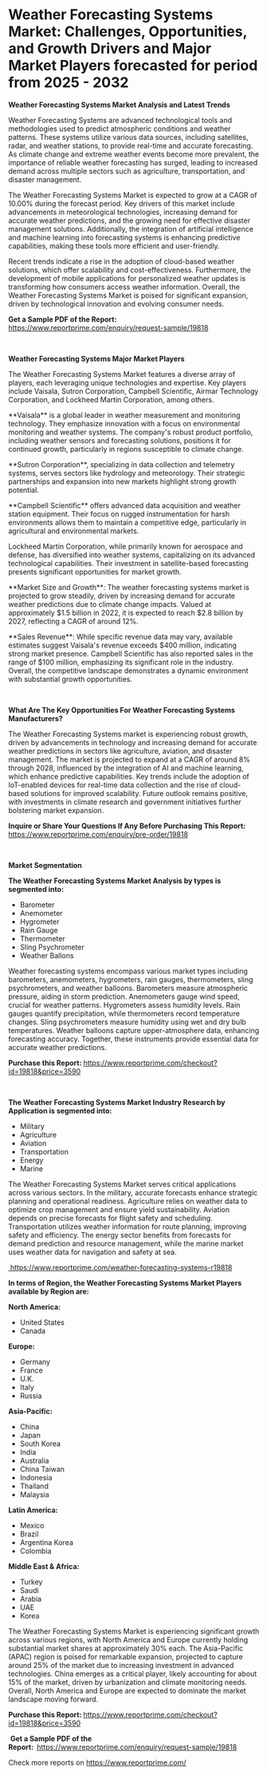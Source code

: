 <p><h1>Weather Forecasting Systems Market: Challenges, Opportunities, and Growth Drivers and Major Market Players forecasted for period from 2025 - 2032</h1></p><p><strong>Weather Forecasting Systems Market Analysis and Latest Trends</strong></p>
<p><p>Weather Forecasting Systems are advanced technological tools and methodologies used to predict atmospheric conditions and weather patterns. These systems utilize various data sources, including satellites, radar, and weather stations, to provide real-time and accurate forecasting. As climate change and extreme weather events become more prevalent, the importance of reliable weather forecasting has surged, leading to increased demand across multiple sectors such as agriculture, transportation, and disaster management.</p><p>The Weather Forecasting Systems Market is expected to grow at a CAGR of 10.00% during the forecast period. Key drivers of this market include advancements in meteorological technologies, increasing demand for accurate weather predictions, and the growing need for effective disaster management solutions. Additionally, the integration of artificial intelligence and machine learning into forecasting systems is enhancing predictive capabilities, making these tools more efficient and user-friendly.</p><p>Recent trends indicate a rise in the adoption of cloud-based weather solutions, which offer scalability and cost-effectiveness. Furthermore, the development of mobile applications for personalized weather updates is transforming how consumers access weather information. Overall, the Weather Forecasting Systems Market is poised for significant expansion, driven by technological innovation and evolving consumer needs.</p></p>
<p><strong>Get a Sample PDF of the Report:&nbsp;</strong> <a href="https://www.reportprime.com/enquiry/request-sample/19818?utm_campaign=3508&utm_medium=2&utm_source=Github&utm_content=ia&utm_term=20032025&utm_id=weather-forecasting-systems">https://www.reportprime.com/enquiry/request-sample/19818</a></p>
<p>&nbsp;</p>
<p><strong>Weather Forecasting Systems Major Market Players</strong></p>
<p><p>The Weather Forecasting Systems Market features a diverse array of players, each leveraging unique technologies and expertise. Key players include Vaisala, Sutron Corporation, Campbell Scientific, Airmar Technology Corporation, and Lockheed Martin Corporation, among others. </p><p>**Vaisala** is a global leader in weather measurement and monitoring technology. They emphasize innovation with a focus on environmental monitoring and weather systems. The company's robust product portfolio, including weather sensors and forecasting solutions, positions it for continued growth, particularly in regions susceptible to climate change. </p><p>**Sutron Corporation**, specializing in data collection and telemetry systems, serves sectors like hydrology and meteorology. Their strategic partnerships and expansion into new markets highlight strong growth potential. </p><p>**Campbell Scientific** offers advanced data acquisition and weather station equipment. Their focus on rugged instrumentation for harsh environments allows them to maintain a competitive edge, particularly in agricultural and environmental markets. </p><p>Lockheed Martin Corporation, while primarily known for aerospace and defense, has diversified into weather systems, capitalizing on its advanced technological capabilities. Their investment in satellite-based forecasting presents significant opportunities for market growth.</p><p>**Market Size and Growth**: The weather forecasting systems market is projected to grow steadily, driven by increasing demand for accurate weather predictions due to climate change impacts. Valued at approximately $1.5 billion in 2022, it is expected to reach $2.8 billion by 2027, reflecting a CAGR of around 12%.</p><p>**Sales Revenue**: While specific revenue data may vary, available estimates suggest Vaisala's revenue exceeds $400 million, indicating strong market presence. Campbell Scientific has also reported sales in the range of $100 million, emphasizing its significant role in the industry. Overall, the competitive landscape demonstrates a dynamic environment with substantial growth opportunities.</p></p>
<p>&nbsp;</p>
<p><strong>What Are The Key Opportunities For Weather Forecasting Systems Manufacturers?</strong></p>
<p><p>The Weather Forecasting Systems market is experiencing robust growth, driven by advancements in technology and increasing demand for accurate weather predictions in sectors like agriculture, aviation, and disaster management. The market is projected to expand at a CAGR of around 8% through 2028, influenced by the integration of AI and machine learning, which enhance predictive capabilities. Key trends include the adoption of IoT-enabled devices for real-time data collection and the rise of cloud-based solutions for improved scalability. Future outlook remains positive, with investments in climate research and government initiatives further bolstering market expansion.</p></p>
<p><strong>Inquire or Share Your Questions If Any Before Purchasing This Report:</strong> <a href="https://www.reportprime.com/enquiry/pre-order/19818?utm_campaign=3508&utm_medium=2&utm_source=Github&utm_content=ia&utm_term=20032025&utm_id=weather-forecasting-systems">https://www.reportprime.com/enquiry/pre-order/19818</a></p>
<p>&nbsp;</p>
<p><strong>Market Segmentation</strong></p>
<p><strong>The Weather Forecasting Systems Market Analysis by types is segmented into:</strong></p>
<p><ul><li>Barometer</li><li>Anemometer</li><li>Hygrometer</li><li>Rain Gauge</li><li>Thermometer</li><li>Sling Psychrometer</li><li>Weather Ballons</li></ul></p>
<p><p>Weather forecasting systems encompass various market types including barometers, anemometers, hygrometers, rain gauges, thermometers, sling psychrometers, and weather balloons. Barometers measure atmospheric pressure, aiding in storm prediction. Anemometers gauge wind speed, crucial for weather patterns. Hygrometers assess humidity levels. Rain gauges quantify precipitation, while thermometers record temperature changes. Sling psychrometers measure humidity using wet and dry bulb temperatures. Weather balloons capture upper-atmosphere data, enhancing forecasting accuracy. Together, these instruments provide essential data for accurate weather predictions.</p></p>
<p><strong>Purchase this Report:&nbsp;</strong><a href="https://www.reportprime.com/checkout?id=19818&price=3590&utm_campaign=3508&utm_medium=2&utm_source=Github&utm_content=ia&utm_term=20032025&utm_id=weather-forecasting-systems">https://www.reportprime.com/checkout?id=19818&price=3590</a></p>
<p>&nbsp;</p>
<p><strong>The Weather Forecasting Systems Market Industry Research by Application is segmented into:</strong></p>
<p><ul><li>Military</li><li>Agriculture</li><li>Aviation</li><li>Transportation</li><li>Energy</li><li>Marine</li></ul></p>
<p><p>The Weather Forecasting Systems Market serves critical applications across various sectors. In the military, accurate forecasts enhance strategic planning and operational readiness. Agriculture relies on weather data to optimize crop management and ensure yield sustainability. Aviation depends on precise forecasts for flight safety and scheduling. Transportation utilizes weather information for route planning, improving safety and efficiency. The energy sector benefits from forecasts for demand prediction and resource management, while the marine market uses weather data for navigation and safety at sea.</p></p>
<p><a href="https://www.reportprime.com/weather-forecasting-systems-r19818?utm_campaign=3508&utm_medium=2&utm_source=Github&utm_content=ia&utm_term=20032025&utm_id=weather-forecasting-systems">&nbsp;https://www.reportprime.com/weather-forecasting-systems-r19818</a></p>
<p><strong>In terms of Region, the Weather Forecasting Systems Market Players available by Region are:</strong></p>
<p>
    <p> <strong> North America: </strong>
        <ul>
            <li>United States</li>
            <li>Canada</li>
        </ul>
        </p> 
    <p> <strong> Europe: </strong>
        <ul>
            <li>Germany</li>
            <li>France</li>
            <li>U.K.</li>
            <li>Italy</li>
            <li>Russia</li>
        </ul>
        </p> 
    <p> <strong> Asia-Pacific: </strong>
        <ul>
            <li>China</li>
            <li>Japan</li>
            <li>South Korea</li>
            <li>India</li>
            <li>Australia</li>
            <li>China Taiwan</li>
            <li>Indonesia</li>
            <li>Thailand</li>
            <li>Malaysia</li>
        </ul>
        </p> 
    <p> <strong> Latin America: </strong>
        <ul>
            <li>Mexico</li>
            <li>Brazil</li>
            <li>Argentina Korea</li>
            <li>Colombia</li>
        </ul>
        </p> 
    <p> <strong> Middle East & Africa: </strong>
        <ul>
            <li>Turkey</li>
            <li>Saudi</li>
            <li>Arabia</li>
            <li>UAE</li>
            <li>Korea</li>
        </ul>
    </p>
    </p>
<p><p>The Weather Forecasting Systems Market is experiencing significant growth across various regions, with North America and Europe currently holding substantial market shares at approximately 30% each. The Asia-Pacific (APAC) region is poised for remarkable expansion, projected to capture around 25% of the market due to increasing investment in advanced technologies. China emerges as a critical player, likely accounting for about 15% of the market, driven by urbanization and climate monitoring needs. Overall, North America and Europe are expected to dominate the market landscape moving forward.</p></p>
<p><strong>Purchase this Report: </strong><a href="https://www.reportprime.com/checkout?id=19818&price=3590&utm_campaign=3508&utm_medium=2&utm_source=Github&utm_content=ia&utm_term=20032025&utm_id=weather-forecasting-systems">https://www.reportprime.com/checkout?id=19818&price=3590</a></p>
<p>&nbsp;<strong>Get a Sample PDF of the Report:&nbsp;&nbsp;</strong><a href="https://www.reportprime.com/enquiry/request-sample/19818?utm_campaign=3508&utm_medium=2&utm_source=Github&utm_content=ia&utm_term=20032025&utm_id=weather-forecasting-systems">https://www.reportprime.com/enquiry/request-sample/19818</a></p>
<p><strong></strong></p>
<p>Check more reports on <a href="https://www.reportprime.com/?utm_campaign=3508&utm_medium=2&utm_source=Github&utm_content=ia&utm_term=20032025&utm_id=weather-forecasting-systems">https://www.reportprime.com/</a></p>